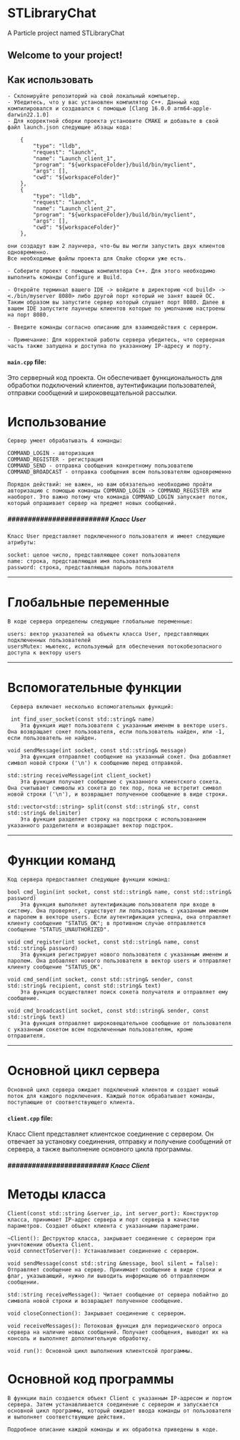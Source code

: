 # STLibraryChat

A Particle project named STLibraryChat

## Welcome to your project!

## Как использовать
    - Склонируйте репозиторий на свой локальный компьютер.
    - Убедитесь, что у вас установлен компилятор C++. Данный код компилировался и создавался с помощью [Clang 16.0.0 arm64-apple-darwin22.1.0]
    - Для корректной сборки проекта установите CMAKE и добавьте в свой файл launch.json следующие абзацы кода:

        {
            "type": "lldb",
            "request": "launch",
            "name": "Launch_client_1",
            "program": "${workspaceFolder}/build/bin/myclient",
            "args": [],
            "cwd": "${workspaceFolder}"
        },
        {
            "type": "lldb",
            "request": "launch",
            "name": "Launch_client_2",
            "program": "${workspaceFolder}/build/bin/myclient",
            "args": [],
            "cwd": "${workspaceFolder}"
        }, 
    
    они создадут вам 2 лаунчера, что-бы вы могли запустить двух клиентов одновременно.
    Все необходимые файлы проекта для Cmake сборки уже есть.

    - Соберите проект с помощью компилятора C++. Для этого необходимо выполнить команды Configure и Build.

    - Откройте терминал вашего IDE -> войдите в директорию <cd build> -> <./bin/myserver 8080> либо другой порт который не занят вашей OC. Таким образом вы запустите сервер который слушает порт 8080. Далее в вашем IDE запустите лаунчеры клиентов которые по умолчанию настроены на порт 8080.

    - Введите команды согласно описанию для взаимодействия с сервером.

    - Примечание: Для корректной работы сервера убедитесь, что серверная часть также запущена и доступна по указанному IP-адресу и порту.

#### ```main.cpp``` file:

Это серверный код проекта. Он обеспечивает функциональность для обработки подключений клиентов, аутентификации пользователей, отправки сообщений и широковещательной рассылки.

# Использование
    Сервер умеет обрабатывать 4 команды:

    COMMAND_LOGIN - авторизация
    COMMAND_REGISTER - регистрация
    COMMAND_SEND - отправка сообщения конкретному пользователю
    COMMAND_BROADCAST - отправка сообщения всем пользователям одновременно

    Порядок действий: не важен, но вам обязательно необходимо пройти авторизацию с помощью команды COMMAND_LOGIN -> COMMAND_REGISTER или наоборот. Это важно потому что команда COMMAND_LOGIN запускает поток, который опрашивает сервер на предмет новых сообщений.

##### ######################### Класс User #####################################
    Класс User представляет подключенного пользователя и имеет следующие атрибуты:

    socket: целое число, представляющее сокет пользователя
    name: строка, представляющая имя пользователя
    password: строка, представляющая пароль пользователя
_ _ _ _ _ _ _ _ _ _ _ _ _ _ _ _ _ _ _ _ _ _ _ _ _ _ _ _ _ _ _ _ _ _ _ _ _ _ _ _ _ _ _ _ _ _ _ _ _ _ _ _ _ _ _ _ _ _ _ _ _ _ _ _ 
# Глобальные переменные
    В коде сервера определены следующие глобальные переменные:

    users: вектор указателей на объекты класса User, представляющих подключенных пользователей
    usersMutex: мьютекс, используемый для обеспечения потокобезопасного доступа к вектору users
_ _ _ _ _ _ _ _ _ _ _ __ _ _ _ _ _ _ _ _ _ _ __ _ _ _ _ _ _ _ _ _ _ __ _ _ _ _ _ _ _ _ _ _ __ _ _ _ _ _ _ _ _ _ _ __ _ _ _ _ _ _
# Вспомогательные функции
     Cервера включает несколько вспомогательных функций:

     int find_user_socket(const std::string& name)
        Эта функция ищет пользователя с указанным именем в векторе users. Она возвращает сокет пользователя, если пользователь найден, или -1, если пользователь не найден.
    
    void sendMessage(int socket, const std::string& message)
        Эта функция отправляет сообщение на указанный сокет. Она добавляет символ новой строки ('\n') к сообщению перед отправкой.

    std::string receiveMessage(int client_socket)
        Эта функция получает сообщение с указанного клиентского сокета. Она считывает символы из сокета до тех пор, пока не встретит символ новой строки ('\n'), и возвращает полученное сообщение в виде строки.

    std::vector<std::string> split(const std::string& str, const std::string& delimiter)
        Эта функция разделяет строку на подстроки с использованием указанного разделителя и возвращает вектор подстрок.
_ _ _ _ _ _ _ _ _ _ _ _ _ _ _ _ _ _ _ _ _ _ _ _ _ _ _ _ _ _ _ _ _ _ _ _ _ _ _ _ _ _ _ _ _ _ _ _ _ _ _ _ _ _ _ _ _ _ _ _ _ _ _ _ 
# Функции команд
    Код сервера предоставляет следующие функции команд:

    bool cmd_login(int socket, const std::string& name, const std::string& password)
        Эта функция выполняет аутентификацию пользователя при входе в систему. Она проверяет, существует ли пользователь с указанным именем и паролем в векторе users. Если аутентификация успешна, она отправляет клиенту сообщение "STATUS_OK"; в противном случае отправляется сообщение "STATUS_UNAUTHORIZED".
    
    void cmd_register(int socket, const std::string& name, const std::string& password)
        Эта функция регистрирует нового пользователя с указанным именем и паролем. Она добавляет нового пользователя в вектор users и отправляет клиенту сообщение "STATUS_OK".

    void cmd_send(int socket, const std::string& sender, const std::string& recipient, const std::string& text)
        Эта функция осуществляет поиск сокета получателя и отправляет ему сообщение.

    void cmd_broadcast(int socket, const std::string& sender, const std::string& text)
        Эта функция отправляет широковещательное сообщение от пользователя с указанным сокетом всем подключенным пользователям, кроме отправителя.
_ _ _ _ _ _ _ _ _ _ __ _ _ _ _ _ _ _ _ _ __ _ _ _ _ _ _ _ _ _ __ _ _ _ _ _ _ _ _ _ __ _ _ _ _ _ _ _ _ _ __ _ _ _ _ _ _ _ _ _ __ 
# Основной цикл сервера
    Основной цикл сервера ожидает подключений клиентов и создает новый поток для каждого подключения. Каждый поток обрабатывает команды, поступающие от соответствующего клиента.

#### ```client.cpp``` file:

Класс Client представляет клиентское соединение с сервером. Он отвечает за установку соединения, отправку и получение сообщений от сервера, а также выполнение основного цикла программы.

##### ######################### Класс Client #####################################

# Методы класса
    Client(const std::string &server_ip, int server_port): Конструктор класса, принимает IP-адрес сервера и порт сервера в качестве параметров. Создает объект клиента с указанными параметрами.

    ~Client(): Деструктор класса, закрывает соединение с сервером при уничтожении объекта Client.
    void connectToServer(): Устанавливает соединение с сервером.

    void sendMessage(const std::string &message, bool silent = false): Отправляет сообщение на сервер. Принимает сообщение в виде строки и флаг, указывающий, нужно ли выводить информацию об отправляемом сообщении.

    std::string receiveMessage(): Читает сообщение от сервера побайтно до символа новой строки и возвращает полученное сообщение.

    void closeConnection(): Закрывает соединение с сервером.

    void receiveMessages(): Потоковая функция для периодического опроса сервера на наличие новых сообщений. Получает сообщения, выводит их на консоль и выполняет дополнительную обработку.

    void run(): Основной цикл выполнения клиентской программы.

# Основной код программы
    В функции main создается объект Client с указанным IP-адресом и портом сервера. Затем устанавливается соединение с сервером и запускается основной цикл программы, который ожидает ввода команды от пользователя и выполняет соответствующие действия.

    Подробное описание каждой команды и их обработка приведены в коде.